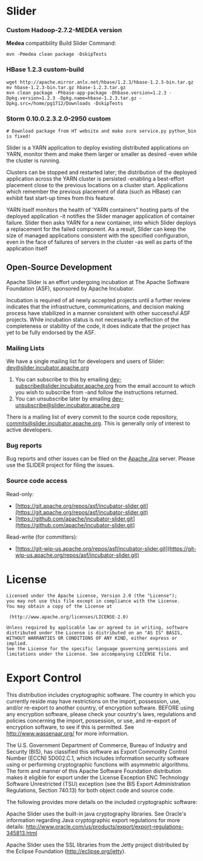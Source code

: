 <!---
   Licensed to the Apache Software Foundation (ASF) under one or more
   contributor license agreements.  See the NOTICE file distributed with
   this work for additional information regarding copyright ownership.
   The ASF licenses this file to You under the Apache License, Version 2.0
   (the "License"); you may not use this file except in compliance with
   the License.  You may obtain a copy of the License at

       http://www.apache.org/licenses/LICENSE-2.0

   Unless required by applicable law or agreed to in writing, software
   distributed under the License is distributed on an "AS IS" BASIS,
   WITHOUT WARRANTIES OR CONDITIONS OF ANY KIND, either express or implied.
   See the License for the specific language governing permissions and
   limitations under the License.
-->

# Slider


### Custom Hadoop-2.7.2-MEDEA version
**Medea** compatibility
Build Slider Command:

    mvn -Pmedea clean package -DskipTests

### HBase 1.2.3 custom-build

    wget http://apache.mirror.anlx.net/hbase/1.2.3/hbase-1.2.3-bin.tar.gz
    mv hbase-1.2.3-bin.tar.gz hbase-1.2.3.tar.gz
    mvn clean package -Phbase-app-package -Dhbase.version=1.2.3 -Dpkg.version=1.2.3 -Dpkg.name=hbase-1.2.3.tar.gz -Dpkg.src=/home/pg1712/Downloads -DskipTests

### Storm 0.10.0.2.3.2.0-2950 custom
    # Download package from HT website and make sure service.py python_bin is fixed! 


Slider is a YARN application to deploy existing distributed applications on YARN, 
monitor them and make them larger or smaller as desired -even while 
the cluster is running.

Clusters can be stopped and restarted later; the distribution
of the deployed application across the YARN cluster is persisted -enabling
a best-effort placement close to the previous locations on a cluster start.
Applications which remember the previous placement of data (such as HBase)
can exhibit fast start-up times from this feature.

YARN itself monitors the health of 'YARN containers" hosting parts of 
the deployed application -it notifies the Slider manager application of container
failure. Slider then asks YARN for a new container, into which Slider deploys
a replacement for the failed component. As a result, Slider can keep the
size of managed applications consistent with the specified configuration, even
in the face of failures of servers in the cluster -as well as parts of the
application itself

## Open-Source Development

Apache Slider is an effort undergoing incubation at The Apache Software
Foundation (ASF), sponsored by Apache Incubator.
 
Incubation is required of all newly accepted projects until a further review
indicates that the infrastructure, communications, and decision making process
have stabilized in a manner consistent with other successful ASF projects.
While incubation status is not necessarily a reflection of the completeness
or stability of the code, it does indicate that the project has yet
to be fully endorsed by the ASF.

### Mailing Lists

We have a single mailing list for developers and users of Slider: dev@slider.incubator.apache.org

1. You can subscribe to this by emailing dev-subscribe@slider.incubator.apache.org from the
email account to which you wish to subscribe from -and follow the instructions returned.
1. You can unsubscribe later by emailing dev-unsubscribe@slider.incubator.apache.org

There is a mailing list of every commit to the source code repository, commits@slider.incubator.apache.org.
This is generally only of interest to active developers.


### Bug reports

Bug reports and other issues can be filed on the [Apache Jira](https://issues.apache.org/jira/) server.
Please use the SLIDER project for filing the issues.

### Source code access

Read-only:

*  [https://git.apache.org/repos/asf/incubator-slider.git](https://git.apache.org/repos/asf/incubator-slider.git)
*  [https://github.com/apache/incubator-slider.git](https://github.com/apache/incubator-slider.git)

Read-write (for committers):

*  [https://git-wip-us.apache.org/repos/asf/incubator-slider.git](https://git-wip-us.apache.org/repos/asf/incubator-slider.git)
  

# License


    Licensed under the Apache License, Version 2.0 (the "License");
    you may not use this file except in compliance with the License.
    You may obtain a copy of the License at
    
     (http://www.apache.org/licenses/LICENSE-2.0)
    
    Unless required by applicable law or agreed to in writing, software
    distributed under the License is distributed on an "AS IS" BASIS,
    WITHOUT WARRANTIES OR CONDITIONS OF ANY KIND, either express or implied.
    See the License for the specific language governing permissions and
    limitations under the License. See accompanying LICENSE file.

# Export Control

This distribution includes cryptographic software. The country in which you
currently reside may have restrictions on the import, possession, use, and/or
re-export to another country, of encryption software. BEFORE using any
encryption software, please check your country's laws, regulations and
policies concerning the import, possession, or use, and re-export of encryption
software, to see if this is permitted. See <http://www.wassenaar.org/> for more
information.

The U.S. Government Department of Commerce, Bureau of Industry and Security
(BIS), has classified this software as Export Commodity Control Number (ECCN)
5D002.C.1, which includes information security software using or performing
cryptographic functions with asymmetric algorithms. The form and manner of this
Apache Software Foundation distribution makes it eligible for export under the
License Exception ENC Technology Software Unrestricted (TSU) exception (see the
BIS Export Administration Regulations, Section 740.13) for both object code and
source code.

The following provides more details on the included cryptographic software:

Apache Slider uses the built-in java cryptography libraries. See Oracle's
information regarding Java cryptographic export regulations for more details:
http://www.oracle.com/us/products/export/export-regulations-345813.html

Apache Slider uses the SSL libraries from the Jetty project distributed by the
Eclipse Foundation (http://eclipse.org/jetty).
